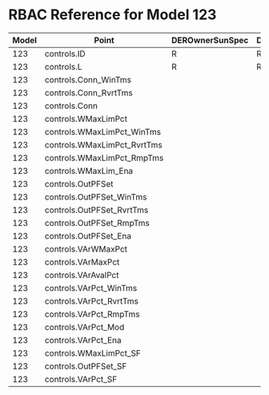 # RBAC Reference for Model 123

| Model | Point | DEROwnerSunSpec | DERInstallerSunSpec | DERVendorSunSpec | ServiceProviderSunSpec | GridOperatorSunSpec |
|-------|-------|------------------|---------------------|------------------|------------------------|---------------------|
| 123 | controls.ID | R | R | R | R | R |
| 123 | controls.L | R | R | R | R | R |
| 123 | controls.Conn_WinTms |  |  |  |  |  |
| 123 | controls.Conn_RvrtTms |  |  |  |  |  |
| 123 | controls.Conn |  |  |  |  |  |
| 123 | controls.WMaxLimPct |  |  |  |  |  |
| 123 | controls.WMaxLimPct_WinTms |  |  |  |  |  |
| 123 | controls.WMaxLimPct_RvrtTms |  |  |  |  |  |
| 123 | controls.WMaxLimPct_RmpTms |  |  |  |  |  |
| 123 | controls.WMaxLim_Ena |  |  |  |  |  |
| 123 | controls.OutPFSet |  |  |  |  |  |
| 123 | controls.OutPFSet_WinTms |  |  |  |  |  |
| 123 | controls.OutPFSet_RvrtTms |  |  |  |  |  |
| 123 | controls.OutPFSet_RmpTms |  |  |  |  |  |
| 123 | controls.OutPFSet_Ena |  |  |  |  |  |
| 123 | controls.VArWMaxPct |  |  |  |  |  |
| 123 | controls.VArMaxPct |  |  |  |  |  |
| 123 | controls.VArAvalPct |  |  |  |  |  |
| 123 | controls.VArPct_WinTms |  |  |  |  |  |
| 123 | controls.VArPct_RvrtTms |  |  |  |  |  |
| 123 | controls.VArPct_RmpTms |  |  |  |  |  |
| 123 | controls.VArPct_Mod |  |  |  |  |  |
| 123 | controls.VArPct_Ena |  |  |  |  |  |
| 123 | controls.WMaxLimPct_SF |  |  |  |  |  |
| 123 | controls.OutPFSet_SF |  |  |  |  |  |
| 123 | controls.VArPct_SF |  |  |  |  |  |
